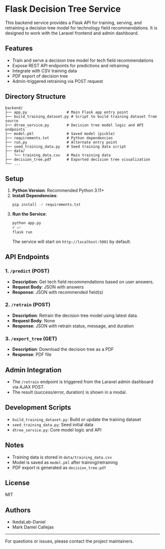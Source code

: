 # Flask Decision Tree Service

This backend service provides a Flask API for training, serving, and retraining a decision tree model for technology field recommendations. It is designed to work with the Laravel frontend and admin dashboard.

## Features
- Train and serve a decision tree model for tech field recommendations
- Expose REST API endpoints for predictions and retraining
- Integrate with CSV training data
- PDF export of decision tree
- Admin-triggered retraining via POST request

## Directory Structure
```
backend/
├── app.py                  # Main Flask app entry point
├── build_training_dataset.py # Script to build training dataset from source
├── dtree_service.py        # Decision tree model logic and API endpoints
├── model.pkl               # Saved model (pickle)
├── requirements.txt        # Python dependencies
├── run.py                  # Alternate entry point
├── seed_training_data.py   # Seed training data script
├── data/
│   └── training_data.csv   # Main training data
├── decision_tree.pdf       # Exported decision tree visualization
└── ...
```

## Setup
1. **Python Version**: Recommended Python 3.11+
2. **Install Dependencies**:
   ```bash
   pip install -r requirements.txt
   ```
3. **Run the Service**:
   ```bash
   python app.py
   # or
   flask run
   ```
   The service will start on `http://localhost:5001` by default.

## API Endpoints
### 1. `/predict` (POST)
- **Description**: Get tech field recommendations based on user answers.
- **Request Body**: JSON with answers
- **Response**: JSON with recommended field(s)

### 2. `/retrain` (POST)
- **Description**: Retrain the decision tree model using latest data.
- **Request Body**: None
- **Response**: JSON with retrain status, message, and duration

### 3. `/export_tree` (GET)
- **Description**: Download the decision tree as a PDF
- **Response**: PDF file

## Admin Integration
- The `/retrain` endpoint is triggered from the Laravel admin dashboard via AJAX POST.
- The result (success/error, duration) is shown in a modal.

## Development Scripts
- `build_training_dataset.py`: Build or update the training dataset
- `seed_training_data.py`: Seed initial data
- `dtree_service.py`: Core model logic and API

## Notes
- Training data is stored in `data/training_data.csv`
- Model is saved as `model.pkl` after training/retraining
- PDF export is generated as `decision_tree.pdf`

## License
MIT

## Authors
- IkedaLab-Daniel
- Mark Daniel Callejas

---
For questions or issues, please contact the project maintainers.

